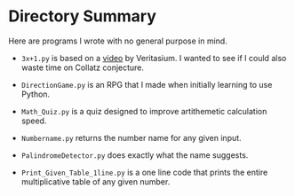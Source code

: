 # Directory Summary

Here are programs I wrote with no general purpose in mind.

- `3x+1.py` is based on a [video](https://youtu.be/094y1Z2wpJg?si=cZ_D7-_p6Wkkif56) by Veritasium. I wanted to see if I could also waste time on Collatz conjecture. 


- `DirectionGame.py` is an RPG that I made when initially learning to use Python.


- `Math_Quiz.py` is a quiz designed to improve artithemetic calculation speed.


- `Numbername.py` returns the number name for any given input.


- `PalindromeDetector.py` does exactly what the name suggests.


- `Print_Given_Table_1line.py` is a one line code that prints the entire multiplicative table of any given number.


